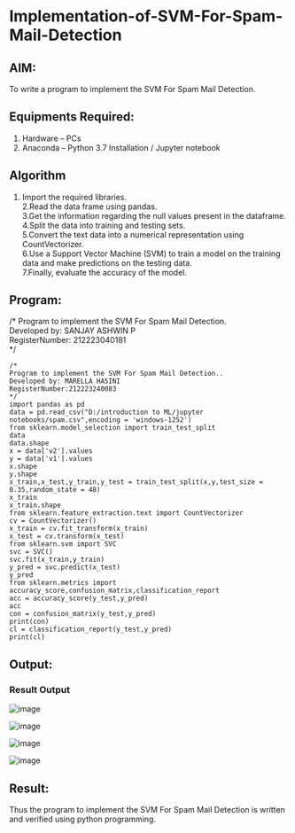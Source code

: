# Implementation-of-SVM-For-Spam-Mail-Detection

## AIM:
To write a program to implement the SVM For Spam Mail Detection.

## Equipments Required:
1. Hardware – PCs
2. Anaconda – Python 3.7 Installation / Jupyter notebook

## Algorithm
1. Import the required libraries.    
2.Read the data frame using pandas.    
3.Get the information regarding the null values present in the dataframe.    
4.Split the data into training and testing sets.    
5.Convert the text data into a numerical representation using CountVectorizer.     
6.Use a Support Vector Machine (SVM) to train a model on the training data and make predictions on the testing data.    
7.Finally, evaluate the accuracy of the model.

## Program:
/*
Program to implement the SVM For Spam Mail Detection.    
Developed by: SANJAY ASHWIN P    
RegisterNumber: 212223040181     
*/
```
/*
Program to implement the SVM For Spam Mail Detection..
Developed by: MARELLA HASINI
RegisterNumber:212223240083
*/
import pandas as pd
data = pd.read_csv("D:/introduction to ML/jupyter notebooks/spam.csv",encoding = 'windows-1252')
from sklearn.model_selection import train_test_split
data
data.shape
x = data['v2'].values
y = data['v1'].values
x.shape
y.shape
x_train,x_test,y_train,y_test = train_test_split(x,y,test_size = 0.35,random_state = 48)
x_train
x_train.shape
from sklearn.feature_extraction.text import CountVectorizer
cv = CountVectorizer()
x_train = cv.fit_transform(x_train)
x_test = cv.transform(x_test)
from sklearn.svm import SVC
svc = SVC()
svc.fit(x_train,y_train)
y_pred = svc.predict(x_test)
y_pred
from sklearn.metrics import accuracy_score,confusion_matrix,classification_report
acc = accuracy_score(y_test,y_pred)
acc
con = confusion_matrix(y_test,y_pred)
print(con)
cl = classification_report(y_test,y_pred)
print(cl)
```

## Output:
### Result Output
![image](https://github.com/sanjayashwinP/Implementation-of-SVM-For-Spam-Mail-Detection/assets/147473265/318fbdd7-38f6-431a-834e-118824154e33)

![image](https://github.com/sanjayashwinP/Implementation-of-SVM-For-Spam-Mail-Detection/assets/147473265/067683a5-6e87-42f4-ab60-fe61dfc90c4f)

![image](https://github.com/sanjayashwinP/Implementation-of-SVM-For-Spam-Mail-Detection/assets/147473265/a8210773-90cb-45e3-834c-edce3370a9cb)

![image](https://github.com/sanjayashwinP/Implementation-of-SVM-For-Spam-Mail-Detection/assets/147473265/8afd486f-4ff3-44bf-8d3c-32c46b7e38e6)

## Result:
Thus the program to implement the SVM For Spam Mail Detection is written and verified using python programming.
